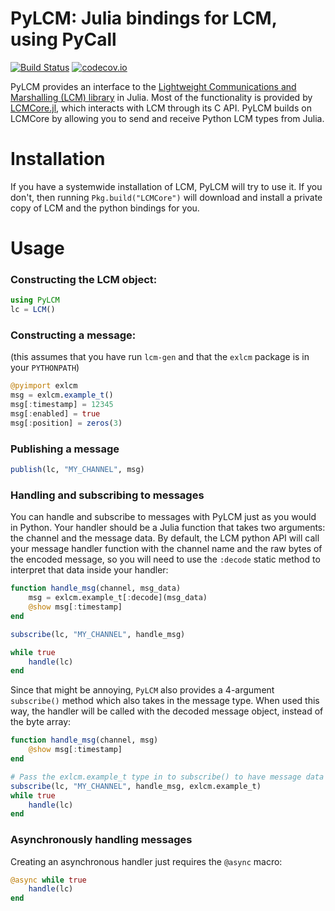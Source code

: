 # PyLCM: Julia bindings for LCM, using PyCall

[![Build Status](https://travis-ci.org/rdeits/PyLCM.jl.svg?branch=master)](https://travis-ci.org/rdeits/PyLCM.jl)
[![codecov.io](https://codecov.io/github/rdeits/PyLCM.jl/coverage.svg?branch=master)](https://codecov.io/github/rdeits/PyLCM.jl?branch=master)

PyLCM provides an interface to the [Lightweight Communications and Marshalling (LCM) library](https://lcm-proj.github.io/) in Julia. Most of the functionality is provided by [LCMCore.jl](https://github.com/rdeits/LCMCore.jl), which interacts with LCM through its C API. PyLCM builds on LCMCore by allowing you to send and receive Python LCM types from Julia.

# Installation

If you have a systemwide installation of LCM, PyLCM will try to use it. If you don't, then running `Pkg.build("LCMCore")` will download and install a private copy of LCM and the python bindings for you.

# Usage

### Constructing the LCM object:

```julia
using PyLCM
lc = LCM()
```

### Constructing a message:
(this assumes that you have run `lcm-gen` and that the `exlcm` package is in your `PYTHONPATH`)

```julia
@pyimport exlcm
msg = exlcm.example_t()
msg[:timestamp] = 12345
msg[:enabled] = true
msg[:position] = zeros(3)
```

### Publishing a message

```julia
publish(lc, "MY_CHANNEL", msg)
```

### Handling and subscribing to messages

You can handle and subscribe to messages with PyLCM just as you would in Python. Your handler should be a Julia function that takes two arguments: the channel and the message data. By default, the LCM python API will call your message handler function with the channel name and the raw bytes of the encoded message, so you will need to use the `:decode` static method to interpret that data inside your handler:

```julia
function handle_msg(channel, msg_data)
    msg = exlcm.example_t[:decode](msg_data)
    @show msg[:timestamp]
end

subscribe(lc, "MY_CHANNEL", handle_msg)

while true
    handle(lc)
end
```

Since that might be annoying, `PyLCM` also provides a 4-argument `subscribe()` method which also takes in the message type. When used this way, the handler will be called with the decoded message object, instead of the byte array:

```julia
function handle_msg(channel, msg)
    @show msg[:timestamp]
end

# Pass the exlcm.example_t type in to subscribe() to have message data automatically decoded
subscribe(lc, "MY_CHANNEL", handle_msg, exlcm.example_t)
while true
    handle(lc)
end
```

### Asynchronously handling messages

Creating an asynchronous handler just requires the `@async` macro:

```julia
@async while true
    handle(lc)
end
```
